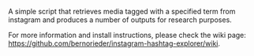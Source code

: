 A simple script that retrieves media tagged with a specified term from instagram and produces a number of outputs for research purposes.

For more information and install instructions, please check the wiki page: https://github.com/bernorieder/instagram-hashtag-explorer/wiki.
